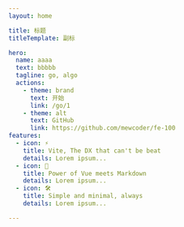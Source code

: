 ```yaml
---
layout: home

title: 标题
titleTemplate: 副标

hero:
  name: aaaa
  text: bbbbb
  tagline: go, algo
  actions:
    - theme: brand
      text: 开始
      link: /go/1
    - theme: alt
      text: GitHub
      link: https://github.com/mewcoder/fe-100
features:
  - icon: ⚡️
    title: Vite, The DX that can't be beat
    details: Lorem ipsum...
  - icon: 🖖
    title: Power of Vue meets Markdown
    details: Lorem ipsum...
  - icon: 🛠️
    title: Simple and minimal, always
    details: Lorem ipsum...

---
```

